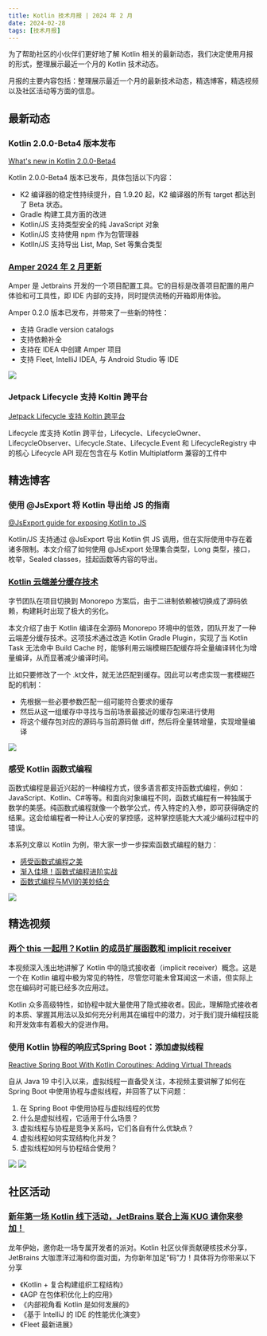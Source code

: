```yaml
---
title: Kotlin 技术月报 | 2024 年 2 月
date: 2024-02-28
tags: [技术月报]
---
```


为了帮助社区的小伙伴们更好地了解 Kotlin 相关的最新动态，我们决定使用月报的形式，整理展示最近一个月的 Kotlin 技术动态。

月报的主要内容包括：整理展示最近一个月的最新技术动态，精选博客，精选视频以及社区活动等方面的信息。

## 最新动态
### Kotlin 2.0.0-Beta4 版本发布
[What's new in Kotlin 2.0.0-Beta4](https://kotlinlang.org/docs/whatsnew-eap.html#kotlin-k2-compiler)

Kotlin 2.0.0-Beta4 版本已发布，具体包括以下内容：

- K2 编译器的稳定性持续提升，自 1.9.20 起，K2 编译器的所有 target 都达到了 Beta 状态。
- Gradle 构建工具方面的改进
- Kotlin/JS 支持类型安全的纯 JavaScript 对象
- Kotlin/JS 支持使用 npm 作为包管理器
- Kotlln/JS 支持导出 List, Map, Set 等集合类型

### [Amper 2024 年 2 月更新](https://blog.jetbrains.com/amper/2024/02/amper-update-february-2024/)
Amper 是 Jetbrains 开发的一个项目配置工具。它的目标是改善项目配置的用户体验和可工具性，即 IDE 内部的支持，同时提供流畅的开箱即用体验。 

Amper 0.2.0 版本已发布，并带来了一些新的特性：

- 支持 Gradle version catalogs
- 支持依赖补全
- 支持在 IDEA 中创建 Amper 项目
- 支持 Fleet, IntelliJ IDEA, 与 Android Studio 等 IDE

![](https://raw.gitmirror.com/RicardoJiang/resource/main/2024/february/p7.png)

### Jetpack Lifecycle 支持 Koltin 跨平台
[Jetpack Lifecycle 支持 Koltin 跨平台](https://developer.android.com/jetpack/androidx/releases/lifecycle#version_28_2)

Lifecycle 库支持 Kotlin 跨平台，Lifecycle、LifecycleOwner、LifecycleObserver、Lifecycle.State、Lifecycle.Event 和 LifecycleRegistry 中的核心 Lifecycle API 现在包含在与 Kotlin Multiplatform 兼容的工件中

## 精选博客
### 使用 @JsExport 将 Kotlin 导出给 JS 的指南
[@JsExport guide for exposing Kotlin to JS](https://dev.to/touchlab/jsexport-guide-for-exposing-kotlin-to-js-20l9)

Kotlin/JS 支持通过 @JsExport 导出 Kotlin 供 JS 调用，但在实际使用中存在着诸多限制。本文介绍了如何使用 @JsExport 处理集合类型，Long 类型，接口，枚举，Sealed classes，挂起函数等内容的导出。

### [Kotlin 云端差分缓存技术](https://mp.weixin.qq.com/s/G46ksWXwhRL4QCSnenKqJg)
字节团队在项目切换到 Monorepo 方案后，由于二进制依赖被切换成了源码依赖，构建耗时出现了极大的劣化。

本文介绍了由于 Kotlin 编译在全源码 Monorepo 环境中的低效，团队开发了一种云端差分缓存技术。这项技术通过改造 Kotlin Gradle Plugin，实现了当 Kotlin Task 无法命中 Build Cache 时，能够利用云端模糊匹配缓存将全量编译转化为增量编译，从而显著减少编译时间。

比如只要修改了一个 .kt文件，就无法匹配到缓存。因此可以考虑实现一套模糊匹配的机制：

- 先根据一些必要参数匹配一组可能符合要求的缓存
- 然后从这一组缓存中寻找与当前场景最接近的缓存包来进行使用
- 将这个缓存包对应的源码与当前源码做 diff，然后将全量转增量，实现增量编译

![](https://raw.gitmirror.com/RicardoJiang/resource/main/2024/february/p5.png)

### 感受 Kotlin 函数式编程
函数式编程是最近兴起的一种编程方式，很多语言都支持函数式编程，例如：JavaScript、Kotlin、C#等等。和面向对象编程不同，函数式编程有一种独属于数学的美感。纯函数式编程就像一个数学公式，传入特定的入参，即可获得确定的结果。这会给编程者一种让人心安的掌控感，这种掌控感能大大减少编码过程中的错误。

本系列文章以 Kotlin 为例，带大家一步一步探索函数式编程的魅力：

- [感受函数式编程之美](https://juejin.cn/post/7328388226967601152)
- [渐入佳境！函数式编程进阶实战](https://juejin.cn/post/7331070678693904410)
- [函数式编程与MVI的美妙结合](https://juejin.cn/post/7339024907718344767)

![](https://raw.gitmirror.com/RicardoJiang/resource/main/2024/february/p6.gif)

## 精选视频
### [两个 this 一起用？Kotlin 的成员扩展函数和 implicit receiver](https://www.bilibili.com/video/BV1oJ4m1t7TE/)
本视频深入浅出地讲解了 Kotlin 中的隐式接收者（implicit receiver）概念。这是一个在 Kotlin 编程中极为常见的特性，尽管您可能未曾耳闻这一术语，但实际上您在编码时可能已经多次应用过。

Kotlin 众多高级特性，如协程中就大量使用了隐式接收者。因此，理解隐式接收者的本质、掌握其用法以及如何充分利用其在编程中的潜力，对于我们提升编程技能和开发效率有着极大的促进作用。

### 使用 Kotlin 协程的响应式Spring Boot：添加虚拟线程
[Reactive Spring Boot With Kotlin Coroutines: Adding Virtual Threads](https://www.youtube.com/watch?v=szl3eWA0VRw)

自从 Java 19 中引入以来，虚拟线程一直备受关注，本视频主要讲解了如何在 Spring Boot 中使用协程与虚拟线程，并回答了以下问题：

1. 在 Spring Boot 中使用协程与虚拟线程的优势
2. 什么是虚拟线程，它适用于什么场景？
3. 虚拟线程与协程是竞争关系吗，它们各自有什么优缺点？
4. 虚拟线程如何实现结构化并发？
5. 虚拟线程如何与协程结合使用？

![](https://raw.gitmirror.com/RicardoJiang/resource/main/2024/february/p8.png)
![](https://raw.gitmirror.com/RicardoJiang/resource/main/2024/february/p9.png)

## 社区活动
### [新年第一场 Kotlin 线下活动，JetBrains 联合上海 KUG 请你来参加！](https://mp.weixin.qq.com/s/p36-mvfzyYfJkMeahVkTTA)
龙年伊始，邀你赴一场专属开发者的派对。Kotlin 社区伙伴贡献硬核技术分享，JetBrains 大咖漂洋过海和你面对面，为你新年加足“码”力！具体将为你带来以下分享

- 《Kotlin + 复合构建组织工程结构》
- 《AGP 在包体积优化上的应用》
- 《内部视角看 Kotlin 是如何发展的》
- 《基于 IntelliJ 的 IDE 的性能优化演变》
- 《Fleet 最新进展》

